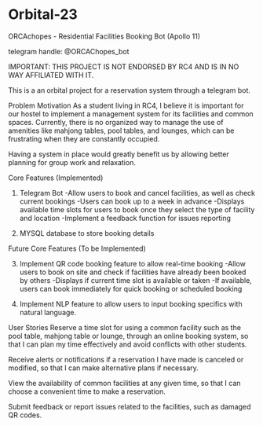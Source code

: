 # Orbital-23
ORCAchopes - Residential Facilities Booking Bot (Apollo 11)

telegram handle: @ORCAChopes_bot

IMPORTANT: THIS PROJECT IS NOT ENDORSED BY RC4 AND IS IN NO WAY AFFILIATED WITH IT.

This is a an orbital project for a reservation system through a telegram bot.

Problem Motivation
As a student living in RC4, I believe it is important for our hostel to implement a management system for its facilities and common spaces. Currently, there is no organized way to manage the use of amenities like mahjong tables, pool tables, and lounges, which can be frustrating when they are constantly occupied.

Having a system in place would greatly benefit us by allowing better planning for group work and relaxation.

Core Features (Implemented)

1. Telegram Bot
-Allow users to book and cancel facilities, as well as check current bookings
-Users can book up to a week in advance
-Displays available time slots for users to book once they select the type of facility and location
-Implement a feedback function for issues reporting

2. MYSQL database to store booking details


Future Core Features (To be Implemented)

3. Implement QR code booking feature to allow real-time booking
-Allow users to book on site and check if facilities have already been booked by others
-Displays if current time slot is available or taken
-If available, users can book immediately for quick booking or scheduled booking

4. Implement NLP feature to allow users to input booking specifics with natural language.

User Stories
Reserve a time slot for using a common facility such as the pool table, mahjong table or lounge, through an online booking system, so that I can plan my time effectively and avoid conflicts with other students.

Receive alerts or notifications if a reservation I have made is canceled or modified, so that I can make alternative plans if necessary.

View the availability of common facilities at any given time, so that I can choose a convenient time to make a reservation.

Submit feedback or report issues related to the facilities, such as damaged QR codes.



